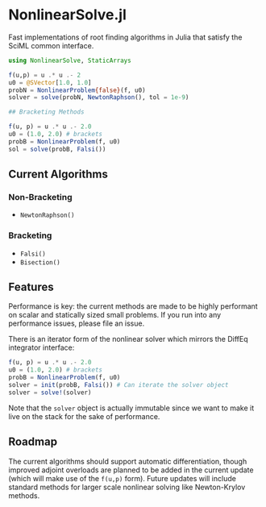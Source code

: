 # NonlinearSolve.jl

Fast implementations of root finding algorithms in Julia that satisfy the SciML common interface.

```julia
using NonlinearSolve, StaticArrays

f(u,p) = u .* u .- 2
u0 = @SVector[1.0, 1.0]
probN = NonlinearProblem{false}(f, u0)
solver = solve(probN, NewtonRaphson(), tol = 1e-9)

## Bracketing Methods

f(u, p) = u .* u .- 2.0
u0 = (1.0, 2.0) # brackets
probB = NonlinearProblem(f, u0)
sol = solve(probB, Falsi())
```

## Current Algorithms 

### Non-Bracketing

- `NewtonRaphson()`

### Bracketing

- `Falsi()`
- `Bisection()`

## Features

Performance is key: the current methods are made to be highly performant on scalar and statically sized small
problems. If you run into any performance issues, please file an issue.

There is an iterator form of the nonlinear solver which mirrors the DiffEq integrator interface:

```julia
f(u, p) = u .* u .- 2.0
u0 = (1.0, 2.0) # brackets
probB = NonlinearProblem(f, u0)
solver = init(probB, Falsi()) # Can iterate the solver object
solver = solve!(solver)
```

Note that the `solver` object is actually immutable since we want to make it live on the stack for the sake of performance.

## Roadmap

The current algorithms should support automatic differentiation, though improved adjoint overloads are planned
to be added in the current update (which will make use of the `f(u,p)` form). Future updates will include
standard methods for larger scale nonlinear solving like Newton-Krylov methods.
